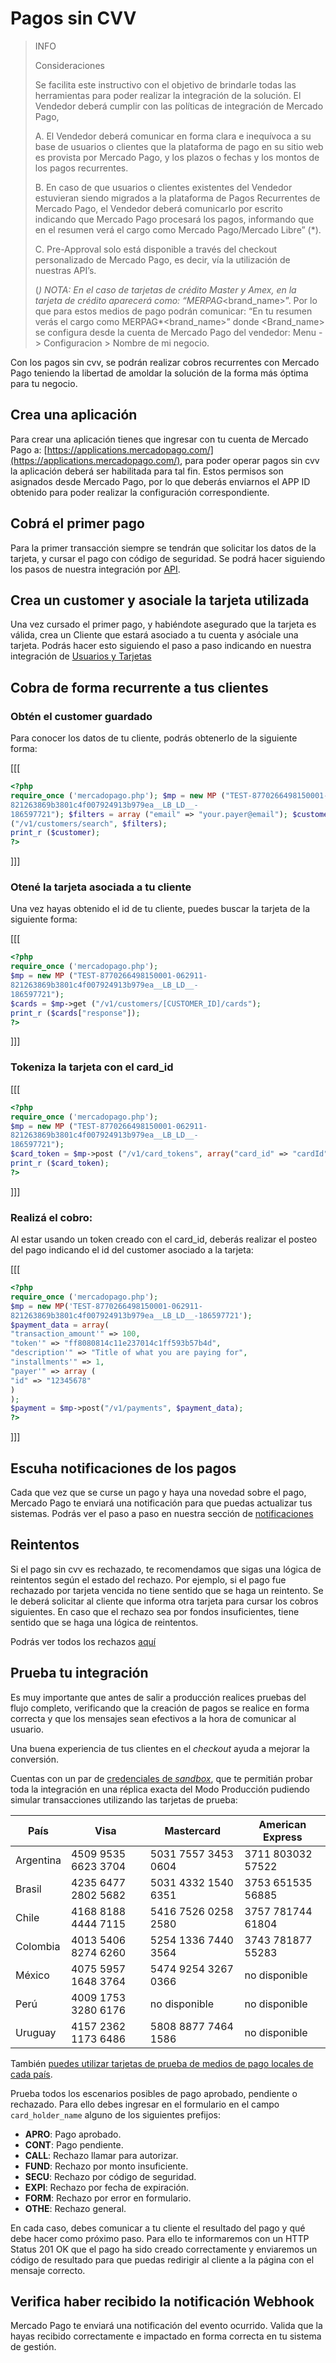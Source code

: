 # Pagos sin CVV

>INFO 
>
> Consideraciones
>
> Se facilita este instructivo con el objetivo de  brindarle todas las herramientas para poder realizar la integración de la solución.
> El Vendedor deberá cumplir con las políticas de integración de Mercado Pago,
>
> A. El Vendedor deberá comunicar en forma clara e inequívoca a su base de usuarios o clientes que la plataforma de pago en su sitio web es provista por Mercado Pago, y los plazos o fechas y los montos de los pagos recurrentes.
>
> B. En caso de que usuarios o clientes existentes del Vendedor estuvieran siendo migrados a la plataforma de Pagos Recurrentes de Mercado Pago, el Vendedor deberá comunicarlo por escrito indicando que Mercado Pago procesará los pagos, informando que en el resumen verá el cargo como Mercado Pago/Mercado Libre” (*).
>
> C. Pre-Approval solo está disponible a través del checkout personalizado de Mercado Pago, es decir, vía la utilización de nuestras API’s.
>
>(*) NOTA: En el caso de tarjetas de crédito Master y Amex, en la tarjeta de crédito aparecerá como: “MERPAG*<brand_name>”. Por lo que para estos medios de pago podrán comunicar: “En tu resumen verás el cargo como MERPAG*<brand_name>” donde <Brand_name> se configura desde la cuenta de Mercado Pago del vendedor: Menu -> Configuracion > Nombre de mi negocio.

Con los pagos sin cvv, se podrán realizar cobros recurrentes con Mercado Pago teniendo la libertad de amoldar la solución de la forma más óptima para tu negocio.

## Crea una aplicación

Para crear una aplicación tienes que ingresar con tu cuenta de Mercado Pago a: [https://applications.mercadopago.com/](https://applications.mercadopago.com/), para poder operar pagos sin cvv la aplicación deberá ser habilitada para tal fin. Estos permisos son asignados desde Mercado Pago, por lo que deberás enviarnos el APP ID obtenido para poder realizar la configuración correspondiente.

## Cobrá el primer pago

Para la primer transacción siempre se tendrán que solicitar los datos de la tarjeta, y cursar el pago con código de seguridad. Se podrá hacer siguiendo los pasos de nuestra integración por [API](/guides/payments/api/receiving-payment-by-card.es.md).

## Crea un customer y asociale la tarjeta utilizada

Una vez cursado el primer pago, y habiéndote asegurado que la tarjeta es válida, crea un Cliente que estará asociado a tu cuenta y asóciale una tarjeta. Podrás hacer esto siguiendo el paso a paso indicando en nuestra integración de [Usuarios y Tarjetas](/guides/payments/api/customers-and-cards.es.md)

## Cobra de forma recurrente a tus clientes

### Obtén el customer guardado

Para conocer los datos de tu cliente, podrás obtenerlo de la siguiente forma:

[[[
```php
<?php
require_once ('mercadopago.php'); $mp = new MP ("TEST-8770266498150001-062911-
821263869b3801c4f007924913b979ea__LB_LD__-
186597721"); $filters = array ("email" => "your.payer@email"); $customer = $mp->get
("/v1/customers/search", $filters);
print_r ($customer);
?>
```
]]]

### Otené la tarjeta asociada a tu cliente

Una vez hayas obtenido el id de tu cliente, puedes buscar la tarjeta de la siguiente forma:

[[[
```php
<?php
require_once ('mercadopago.php');
$mp = new MP ("TEST-8770266498150001-062911-
821263869b3801c4f007924913b979ea__LB_LD__-
186597721");
$cards = $mp->get ("/v1/customers/[CUSTOMER_ID]/cards");
print_r ($cards["response"]);
?>
```
]]]

### Tokeniza la tarjeta con el card_id

[[[
```php
<?php
require_once ('mercadopago.php');
$mp = new MP ("TEST-8770266498150001-062911-
821263869b3801c4f007924913b979ea__LB_LD__-
186597721");
$card_token = $mp->post ("/v1/card_tokens", array("card_id" => "cardId"));
print_r ($card_token);
?>

```
]]]

### Realizá el cobro:

Al estar usando un token creado con el card_id, deberás realizar el posteo del pago indicando el id del customer asociado a la tarjeta:

[[[
```php
<?php
require_once ('mercadopago.php');
$mp = new MP('TEST-8770266498150001-062911-
821263869b3801c4f007924913b979ea__LB_LD__-186597721');
$payment_data = array(
"transaction_amount'" => 100,
"token'" => "ff8080814c11e237014c1ff593b57b4d",
"description'" => "Title of what you are paying for",
"installments'" => 1,
"payer'" => array (
"id" => "12345678"
)
);
$payment = $mp->post("/v1/payments", $payment_data);
?>
```
]]]

## Escuha notificaciones de los pagos

Cada que vez que se curse un pago y haya una novedad sobre el pago, Mercado Pago te enviará una notificación para que puedas actualizar tus sistemas. Podrás ver el paso a paso en nuestra sección de [notificaciones](/guides/notifications/webhooks.es.md)

## Reintentos

Si el pago sin cvv es rechazado, te recomendamos que sigas una lógica de reintentos según el estado del rechazo. Por ejemplo, si el pago fue rechazado por tarjeta vencida no tiene sentido que se haga un reintento. Se le deberá solicitar al cliente que informa otra tarjeta para cursar los cobros siguientes. En caso que el rechazo sea por fondos insuficientes, tiene sentido que se haga una lógica de reintentos. 

Podrás ver todos los rechazos [aquí](/guides/payments/api/handling-responses.es.md)

## Prueba tu integración

Es muy importante que antes de salir a producción realices pruebas del flujo completo, verificando que la creación de pagos se realice en forma correcta y que los mensajes sean efectivos a la hora de comunicar al usuario.

Una buena experiencia de tus clientes en el _checkout_ ayuda a mejorar la conversión.

Cuentas con un par de [credenciales de _sandbox_](https://www.mercadopago.com.ar/account/credentials?type=custom), que te permitián probar toda la integración en una réplica exacta del Modo Producción pudiendo simular transacciones utilizando las tarjetas de prueba:

| País     	 | Visa 				       | Mastercard        | American Express |
| ---- 		   | ---- 				       | ----------        | ---------------- |
| Argentina  | 4509 9535 6623 3704 |5031 7557 3453 0604|3711 803032 57522 |
| Brasil  	 | 4235 6477 2802 5682 |5031 4332 1540 6351|3753 651535 56885 |
| Chile   	 | 4168 8188 4444 7115 |5416 7526 0258 2580|3757 781744 61804 |
| Colombia   | 4013 5406 8274 6260 |5254 1336 7440 3564|3743 781877 55283 |
| México  	 | 4075 5957 1648 3764 |5474 9254 3267 0366| no disponible    |
| Perú    	 | 4009 1753 3280 6176 | no disponible     | no disponible    |
| Uruguay  	 | 4157 2362 1173 6486 |5808 8877 7464 1586| no disponible    |

También [puedes utilizar tarjetas de prueba de medios de pago locales de cada país](/guides/localization/local-cards.es.md).

Prueba todos los escenarios posibles de pago aprobado, pendiente o rechazado. Para ello debes ingresar en el formulario en el campo `card_holder_name` alguno de los siguientes prefijos:

* **APRO**: Pago aprobado.  
* **CONT**: Pago pendiente.  
* **CALL**: Rechazo llamar para autorizar.  
* **FUND**: Rechazo por monto insuficiente.  
* **SECU**: Rechazo por código de seguridad.  
* **EXPI**: Rechazo por fecha de expiración.
* **FORM**: Rechazo por error en formulario.  
* **OTHE**: Rechazo general.

En cada caso, debes comunicar a tu cliente el resultado del pago y qué debe hacer como próximo paso.
Para ello te informaremos con un HTTP Status 201 OK que el pago ha sido creado correctamente y enviaremos un código de resultado para que puedas redirigir al cliente a la página con el mensaje correcto.

## Verifica haber recibido la notificación Webhook

Mercado Pago te enviará una notificación del evento ocurrido. Valida que la hayas recibido correctamente e impactado en forma correcta en tu sistema de gestión.


